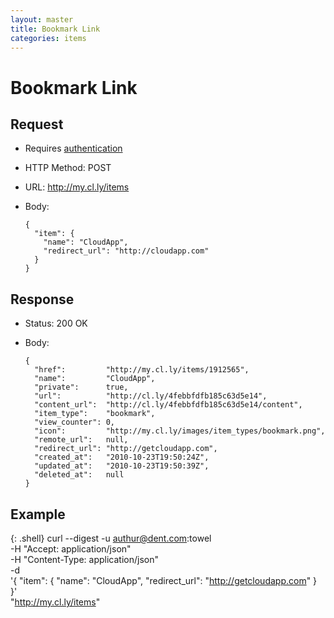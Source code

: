 ```yaml
---
layout: master
title: Bookmark Link
categories: items
---
```


# Bookmark Link

## Request

- Requires [authentication](/authentication/)
- HTTP Method: POST
- URL: http://my.cl.ly/items
- Body:

      {
        "item": {
          "name": "CloudApp",
          "redirect_url": "http://cloudapp.com"
        }
      }

## Response

- Status: 200 OK
- Body:

      {
        "href":         "http://my.cl.ly/items/1912565",
        "name":         "CloudApp",
        "private":      true,
        "url":          "http://cl.ly/4febbfdfb185c63d5e14",
        "content_url":  "http://cl.ly/4febbfdfb185c63d5e14/content",
        "item_type":    "bookmark",
        "view_counter": 0,
        "icon":         "http://my.cl.ly/images/item_types/bookmark.png",
        "remote_url":   null,
        "redirect_url": "http://getcloudapp.com",
        "created_at":   "2010-10-23T19:50:24Z",
        "updated_at":   "2010-10-23T19:50:39Z",
        "deleted_at":   null
      }

## Example

{: .shell}
    curl --digest -u authur@dent.com:towel \
         -H "Accept: application/json" \
         -H "Content-Type: application/json" \
         -d \
           '{
             "item": {
               "name": "CloudApp",
               "redirect_url": "http://getcloudapp.com"
             }
           }' \
         "http://my.cl.ly/items"
